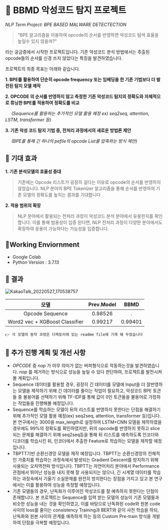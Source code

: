 # :jack_o_lantern: BBMD 악성코드 탐지 프로젝트
*NLP Term Project: BPE BASED MALWARE DETECTECTION*
> "BPE 알고리즘을 이용하여 opcode의 순서를 반영하면 악성코드 탐색 효율을 높일수 있지 않을까?"

라는 궁금증에서 시작한 프로젝트입니다. 기존 악성코드 분석 방법에서는 추출된 opcode들의 순서를 신경 쓰지 않았다는 특징을 발견하였습니다.

프로젝트의 최종 목표는 아래와 같습니다.

**1. BPE를 활용하여 단순히 opcode frequency 또는 임베딩을 한 기존 기법보다 더 발전된 탐지 모델 제작**

**2. OPCODE 의 순서를 반영하지 않고 측정한 기존 악성코드 탐지의 정확도와 자체적으로 튜닝한 BPE를 적용하여 정확도를 비교** 

 &nbsp;&nbsp;&nbsp;&nbsp;&nbsp;_(Sequence를 활용하는 추가적인 모델 활용 예정 ex) seq2seq, attention, LSTM, transformer 등)_

**3. 기존 악성 코드 탐지 기법 중, 전처리 과정에서의 새로운 방법론 제안** 

 &nbsp;&nbsp;&nbsp;&nbsp;&nbsp;_(BPE를 통해 긴 하나의 pefile의 opcode List를 압축하는 방식 제안)_

## :apple: 기대 효과
**1. 기존 분석모델의 효율성 증대**
> 기존에는 Opcode 리스트가 굉장히 길다는 이유로 opcode의 순서를 반영하지 않았습니다. NLP 분야의 BPE Tokenizer 알고리즘을 통해 순서를 반영하여 기존 모델의 정확도를 높히는 결과를 기대합니다
 
**2. 적용 범위의 확장**
> NLP 분야에서 활용되는 전처리 과정이 악성코드 분석 분야에서 유용한지를 확인합니다. 이를 통해 범용성이 입증 된다면, NLP 전처리 과정이 다양한 분야에서도 확장하여 응용이 가능하다는 가능성을 입증합니다.

## 🌲Working Enviornment
* Google Colab
* Python Version : 3.7.13




## 🌟 결과
![KakaoTalk_20220527_170538757](https://user-images.githubusercontent.com/101659578/170662635-93601d23-33ab-45d5-b234-be2d22ff17ed.png)

|모델|Prev.Model|BBMD|
|:---:|:---:|:---:|
|Opcode Sequence| 0.98526| .|
|Word2 vec + XGBoost Classifier|0.99217|0.99401|


`👉 각 모델의 동작 과정은 디렉토리에 있는 readme file에 기재 해 두었습니다`


## 🔎 추가 진행 계획 및 개선 사항
* _OPCODE_ 중 _nop_ 가 아무 의미가 없는 버퍼형식으로 작동하는것을 발견하였습니다. _nop_ 를 제거하는 방식으로 성능을 높일 수 있다 판단하여, 프로젝트를 발전시켜볼 계획입니다.
* Sequence 데이터를 활용할 경우, 굉장히 긴 데이터를 모델에 Input을 더 잘반영하는 모델을 제작하기 위해 긴 데이터를 줄이는 작업이 필요하고, 악성코드 BPE 토큰들 중 불용어를 선택하기 위해 TF-IDF를 통해 값이 0인 토큰들을 불용어로 가정하는 작업들을 진행해볼 예정입니다.
* Sequence를 학습하는 모델이 뒤의 리스트를 반영하지 못한다는 단점을 해결하기 위해 추가적인 모델 활용 예정(ex) seq2seq, attention, transformer 등)입니다. 본 연구에서는 3000을 max_length로 설정하여 LSTM+CNN 모델을 제작하였을 경우에도 99%의 정확도를 확인하였지만, 뒤의 opcode를 반영하지 못하고 slice 되는 문제를 해결하기 위해 seq2seq등을 통해 뒤 리스트를 예측하도록 인코더와 디코더를 학습시킨 뒤, 인코더에서 추출한 Feature로 학습하는 모델을 제작할 예정입니다.
* TBPTT기반 순환신경망 모델을 제작 예정입니다. TBPTT는 순환신경망의 전체적인 가중치를 학습하는 과정속에서 발생되는 Gradient Descent를 방지하기 위해 사용되는 오차역전파 방식입니다. TBPTT는 자연어처리 분야에서 Performance 관점에서 뛰어난 성능을 내지 못해 잘 사용되지는 않으나, 긴 시계열 데이터를 학습하는 과정속에서 기울기 소실문제를 완전히 방지한다는 장점을 가지고 있고 본 연구에서는 이를 활용하여 성능을 측정할 예정입니다.
* 기존 모델들의 경우, 난독화가 이루어진 악성코드를 잘 예측하지 못한다는 단점이 존재합니다. 본 프로젝트는 Sequence를 입력 받는 모델의 성능이 기존 모델들과 비슷한 성능을 내는 것을 확인하였고, 이를 바탕으로 난독화된 code와 원본 code 사이의 loss를 줄이는 consistency Training과 BERT와 같이 사전 학습을 하되, 난독화와 원본 사이의 관계를 예측하게 하는 등의 Custom Pre-train 방식을 개발하여 단점을 극복할 예정입니다.
